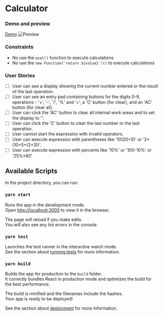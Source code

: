 # Calculator

### Demo and preview

[Demo](https://carlosrbta.github.io/react-calculator/)
![Preview](https://user-images.githubusercontent.com/1446193/75791712-bc38f080-5d4b-11ea-87f2-1922cfba0689.png)

### Constraints

- No use the `eval()` function to execute calculations
- No use the `new Function('return ${value}')()` to execute calculations

### User Stories

- [ ] User can see a display showing the current number entered or the result of the last operation.
- [ ] User can see an entry pad containing buttons for the digits 0-9, operations - '+', '-', '/', '%' and '=', a 'C' button (for clear), and an 'AC' button (for clear all).
- [ ] User can click the 'AC' button to clear all internal work areas and to set the display to ''.
- [ ] User can click the 'C' button to clear the last number or the last operation.
- [ ] User cannot start the expression with invalid operators.
- [ ] User can execute expression with parentheses like '10(20+5)' or '2\*(10+5+(2+3))'.
- [ ] User can execute expression with percents like '10%' or '100-10%' or '25%\*80'

## Available Scripts

In the project directory, you can run:

### `yarn start`

Runs the app in the development mode.<br />
Open [http://localhost:3000](http://localhost:3000) to view it in the browser.

The page will reload if you make edits.<br />
You will also see any lint errors in the console.

### `yarn test`

Launches the test runner in the interactive watch mode.<br />
See the section about [running tests](https://facebook.github.io/create-react-app/docs/running-tests) for more information.

### `yarn build`

Builds the app for production to the `build` folder.<br />
It correctly bundles React in production mode and optimizes the build for the best performance.

The build is minified and the filenames include the hashes.<br />
Your app is ready to be deployed!

See the section about [deployment](https://facebook.github.io/create-react-app/docs/deployment) for more information.
